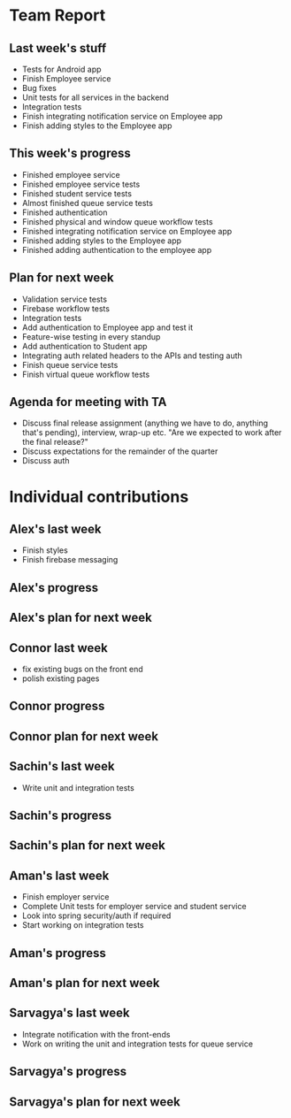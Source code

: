 # Team Report

## Last week's stuff
- Tests for Android app
- Finish Employee service
- Bug fixes
- Unit tests for all services in the backend
- Integration tests
- Finish integrating notification service on Employee app
- Finish adding styles to the Employee app

## This week's progress
- Finished employee service
- Finished employee service tests
- Finished student service tests
- Almost finished queue service tests
- Finished authentication
- Finished physical and window queue workflow tests
- Finished integrating notification service on Employee app
- Finished adding styles to the Employee app
- Finished adding authentication to the employee app

## Plan for next week
- Validation service tests
- Firebase workflow tests
- Integration tests
- Add authentication to Employee app and test it
- Feature-wise testing in every standup
- Add authentication to Student app
- Integrating auth related headers to the APIs and testing auth
- Finish queue service tests
- Finish virtual queue workflow tests

## Agenda for meeting with TA
- Discuss final release assignment (anything we have to do, anything that's pending), interview, wrap-up etc. "Are we expected to work after the final release?"
- Discuss expectations for the remainder of the quarter
- Discuss auth

# Individual contributions

## Alex's last week
- Finish styles
- Finish firebase messaging

## Alex's progress

## Alex's plan for next week


## Connor last week
- fix existing bugs on the front end
- polish existing pages
## Connor progress

## Connor plan for next week

## Sachin's last week
- Write unit and integration tests

## Sachin's progress

## Sachin's plan for next week


## Aman's last week
- Finish employer service
- Complete Unit tests for employer service and student service
- Look into spring security/auth if required
- Start working on integration tests

## Aman's progress

## Aman's plan for next week


## Sarvagya's last week
- Integrate notification with the front-ends
- Work on writing the unit and integration tests for queue service

## Sarvagya's progress

## Sarvagya's plan for next week
